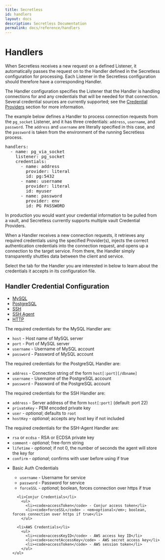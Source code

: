 ```yaml
---
title: Secretless
id: handlers
layout: docs
description: Secretless Documentation
permalink: docs/reference/handlers
---
```


# Handlers

When Secretless receives a new request on a defined Listener, it automatically passes the request on to the Handler defined in the Secretless configuration for processing. Each Listener in the Secretless configuration should therefore have a corresponding Handler.

The Handler configuration specifies the Listener that the Handler is handling connections for and any credentials that will be needed for that connection. Several credential sources are currently supported; see the [Credential Providers](/docs/reference/providers.html) section for more information.

The example below defines a Handler to process connection requests from the `pg_socket` Listener, and it has three credentials: `address`, `username`, and `password`. The `address` and `username` are literally specified in this case, and the `password` is taken from the environment of the running Secretless process.
<pre>
handlers:
  - name: pg_via_socket
    listener: pg_socket
    credentials:
      - name: address
        provider: literal
        id: pg:5432
      - name: username
        provider: literal
        id: myuser
      - name: password
        provider: env
        id: PG_PASSWORD
</pre>

In production you would want your credential information to be pulled from a vault, and Secretless currently supports multiple vault Credential Providers.

When a Handler receives a new connection requests, it retrieves any required credentials using the specified Provider(s), injects the correct authentication credentials into the connection request, and opens up a connection to the target service. From there, the Handler simply transparently shuttles data between the client and service.

Select the tab for the Handler you are interested in below to learn about the credentials it accepts in its configuration file.

## Handler Credential Configuration

<div id="handler-tabs">
  <ul>
    <li><a href="#tabs-mysql">MySQL</a></li>
    <li><a href="#tabs-pg">PostgreSQL</a></li>
    <li><a href="#tabs-ssh">SSH</a></li>
    <li><a href="#tabs-ssh-agent">SSH Agent</a></li>
    <li><a href="#tabs-http">HTTP</a></li>
  </ul>

  <div id="tabs-mysql">
    <p>The required credentials for the MySQL Handler are:</p>
    <ul>
      <li><code>host</code>  - Host name of MySQL server</li>
      <li><code>port</code> - Port of MySQL server</li>
      <li><code>username</code> - Username of MySQL account</li>
      <li><code>password</code> - Password of MySQL account</li>
    </ul>
  </div>

  <div id="tabs-pg">
    <p>The required credentials for the PostgreSQL Handler are:</p>
    <ul>
      <li><code>address</code> - Connection string of the form <code>host[:port][/dbname]</code></li>
      <li><code>username</code> - Username of the PostgreSQL account</li>
      <li><code>password</code> - Password of the PostgreSQL account</li>
    </ul>
  </div>

  <div id="tabs-ssh">
    <p>The required credentials for the SSH Handler are:</p>
    <ul>
      <li><code>address</code> - Server address of the form <code>host[:port]</code> (default: port 22)</li>
      <li><code>privateKey</code> - PEM encoded private key</li>
      <li><code>user</code> - <em>optional</em>; defaults to <code>root</code></li>
      <li><code>hostKey</code> - <em>optional</em>; accepts any host key if not included</li>
    </ul>
  </div>

  <div id="tabs-ssh-agent">
    <p>The required credentials for the SSH-Agent Handler are:</p>
    <ul>
      <li><code>rsa</code> or <code>ecdsa</code> - RSA or ECDSA private key</li>
      <li><code>comment</code>  - <em>optional</em>; free-form string</li>
      <li><code>lifetime</code> - <em>optional</em>; if not 0, the number of seconds the agent will store the key for</li>
      <li><code>confirm</code> - <em>optional</em>; confirms with user before using if true</li>
    </ul>
  </div>

  <div id="tabs-http">
    <ul>
      <li>Basic Auth Credentials</li>
        <ul>
          <li><code>username</code> - Username for service</li>
          <li><code>password</code> - Password for service</li>
          <li><code>forceSSL</code> - <em>optional</em>; boolean, forces connection over https if true</li>
        </ul>

      <li>Conjur Credentials</li>
        <ul>
          <li><code>accessToken</code> - Conjur access token</li>
          <li><code>forceSSL</code> - <em>optional</em>; boolean, forces connection over https if true</li>
        </ul>

      <li>AWS Credentials</li>
        <ul>
          <li><code>accessKeyID</code> - AWS access key ID</li>
          <li><code>secretAccessKey</code> - AWS secret access key</li>
          <li><code>accessToken</code> - AWS session token</li>
        </ul>
    </ul>
  </div>
</div>

<script>
  $( function() {
    $( "#handler-tabs" ).tabs();
  } );
</script>
